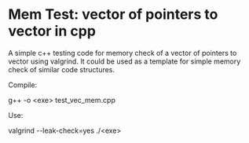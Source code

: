 # Mem Test: vector of pointers to vector in cpp

A simple c++ testing code for memory check of a vector of pointers to vector using valgrind. It could be used as a template for simple memory check of similar code structures. 

Compile:

g++ -o \<exe\> test_vec_mem.cpp
  
Use:

valgrind --leak-check=yes ./\<exe\>
